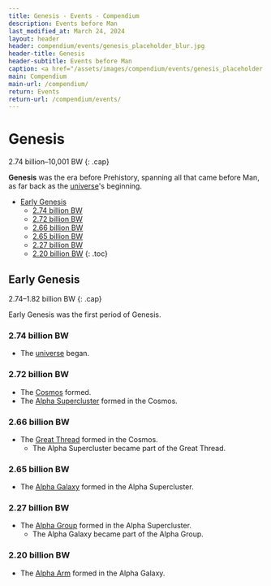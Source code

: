 ```yaml
---
title: Genesis - Events - Compendium
description: Events before Man
last_modified_at: March 24, 2024
layout: header
header: compendium/events/genesis_placeholder_blur.jpg
header-title: Genesis
header-subtitle: Events before Man
caption: <a href="/assets/images/compendium/events/genesis_placeholder.jpg" target="_blank">AI placeholder artwork</a> generated using <a href="https://creator.nightcafe.studio/creation/p8Ur1u71VRDNyCDxJslE" target="_blank">Juggernaut XL 8.0</a> — <a href="https://creativecommons.org/publicdomain/zero/1.0/" target="_blank">CC0 1.0</a>
main: Compendium
main-url: /compendium/
return: Events
return-url: /compendium/events/
---
```


# Genesis
2.74 billion–10,001 BW
{: .cap}

**Genesis** was the era before Prehistory, spanning all that came before Man, as far back as the [universe](/compendium/locations/universe/)'s beginning.

- [Early Genesis](#early-genesis)
  - [2.74 billion BW](#274-billion-bw)
  - [2.72 billion BW](#272-billion-bw)
  - [2.66 billion BW](#266-billion-bw)
  - [2.65 billion BW](#265-billion-bw)
  - [2.27 billion BW](#227-billion-bw)
  - [2.20 billion BW](#220-billion-bw)
{: .toc}

## Early Genesis
2.74–1.82 billion BW
{: .cap}

Early Genesis was the first period of Genesis.

### 2.74 billion BW

- The [universe](/compendium/locations/universe/) began.

### 2.72 billion BW

- The [Cosmos](/compendium/locations/cosmos/) formed.
- The [Alpha Supercluster](/compendium/locations/alpha-supercluster/) formed in the Cosmos.

### 2.66 billion BW

- The [Great Thread](/compendium/locations/great-thread/) formed in the Cosmos.
  - The Alpha Supercluster became part of the Great Thread.

### 2.65 billion BW

- The [Alpha Galaxy](/compendium/locations/alpha-galaxy/) formed in the Alpha Supercluster.

### 2.27 billion BW

- The [Alpha Group](/compendium/locations/alpha-group/) formed in the Alpha Supercluster.
  - The Alpha Galaxy became part of the Alpha Group.

### 2.20 billion BW

- The [Alpha Arm](/compendium/locations/alpha-arm/) formed in the Alpha Galaxy.